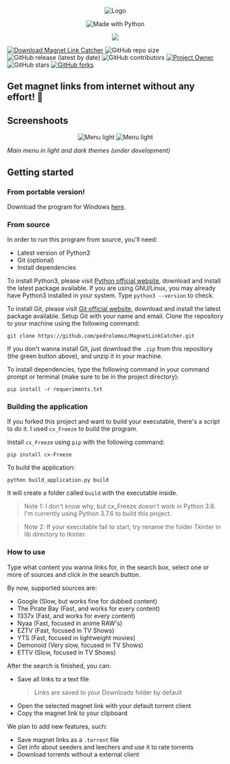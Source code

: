 
<p align="center">
  <img src="https://github.com/pedrolemoz/MagnetLinkCatcher/raw/master/assets/logo_256x256.png" alt="Logo"/>

<p align="center">
  <img src="http://ForTheBadge.com/images/badges/made-with-python.svg" alt="Made with Python"/>

<p align="center">
  <a align="center"href="https://sourceforge.net/projects/magnetlinkcatcher/files/latest/download"><img src="https://a.fsdn.com/con/app/sf-download-button"><a/>

[![Download Magnet Link Catcher](https://img.shields.io/sourceforge/dt/magnetlinkcatcher.svg)](https://sourceforge.net/projects/magnetlinkcatcher/files/latest/download)
![GitHub repo size](https://img.shields.io/github/repo-size/pedrolemoz/MagnetLinkCatcher?color=red)
![GitHub release (latest by date)](https://img.shields.io/github/v/release/pedrolemoz/MagnetLinkCatcher)
![GitHub contributors](https://img.shields.io/github/contributors/pedrolemoz/MagnetLinkCatcher?color=magenta)
[![Project Owner](https://img.shields.io/badge/owner-Pedro%20Lemos-orange)](https://github.com/pedrolemoz/)
![GitHub stars](https://img.shields.io/github/stars/pedrolemoz/MagnetLinkCatcher?style=social)
[![GitHub forks](https://img.shields.io/github/forks/pedrolemoz/MagnetLinkCatcher?style=social)](https://github.com/pedrolemoz/MagnetLinkCatcher/fork)

## Get magnet links from internet without any effort! 🧲

## Screenshoots

<p align="center">
  <img src="https://github.com/pedrolemoz/MagnetLinkCatcher/raw/master/assets/screenshot_main_menu_light.png" alt="Menu light"/>
  <img src="https://github.com/pedrolemoz/MagnetLinkCatcher/raw/master/assets/screenshot_main_menu_dark.png" alt="Menu light"/>
  
*Main menu in light and dark themes (under development)*

## Getting started

### From portable version!

Download the program for Windows [here](https://sourceforge.net/projects/magnetlinkcatcher/files/latest/download).

### From source

In order to run this program from source, you'll need:

* Latest version of Python3
* Git (optional)
* Install dependencies

To install Python3, please visit [Python official website](https://www.python.org/downloads/), download and install the latest package available. If you are using GNU/Linux, you may already have Python3 installed in your system. Type ```python3 --version``` to check.

To install Git, please visit [Git official website](https://git-scm.com/downloads), download and install the latest package available. Setup Git with your name and email. Clone the repository to your machine using the following command:

``` 
git clone https://github.com/pedrolemoz/MagnetLinkCatcher.git
```

If you don't wanna install Git, just download the ```.zip``` from this repository (the green button above), and unzip it in your machine.

To install dependencies, type the following command in your command prompt or terminal (make sure to be in the project directory):

```
pip install -r requeriments.txt
```

### Building the application

If you forked this project and want to build your executable, there's a script to do it. I used ```cx_Freeze``` to build the program.

Install ```cx_Freeze``` using ```pip``` with the following command:

```
pip install cx-Freeze
```

To build the application:

```
python build_application.py build
```

It will create a folder called ```build``` with the executable inside.

> Note 1: I don't know why, but cx_Freeze doesn't work in Python 3.8. I'm currently using Python 3.7.6 to build this project.

> Note 2: If your executable fail to start, try rename the folder Tkinter in lib directory to tkinter.


### How to use

Type what content you wanna links for, in the search box, select one or more of sources and click in the search button.

By now, supported sources are:

* Google (Slow, but works fine for dubbed content)
* The Pirate Bay (Fast, and works for every content)
* 1337x (Fast, and works for every content)
* Nyaa (Fast, focused in anime RAW's)
* EZTV (Fast, focused in TV Shows)
* YTS (Fast, focused in lightweight movies)
* Demonoid (Very slow, focused in TV Shows)
* ETTV (Slow, focused in TV Shows)

After the search is finished, you can:

* Save all links to a text file
  > Links are saved to your Downloads folder by default
* Open the selected magnet link with your default torrent client
* Copy the magnet link to your clipboard

We plan to add new features, such:

* Save magnet links as a ```.torrent``` file
* Get info about seeders and leechers and use it to rate torrents
* Download torrents without a external client
